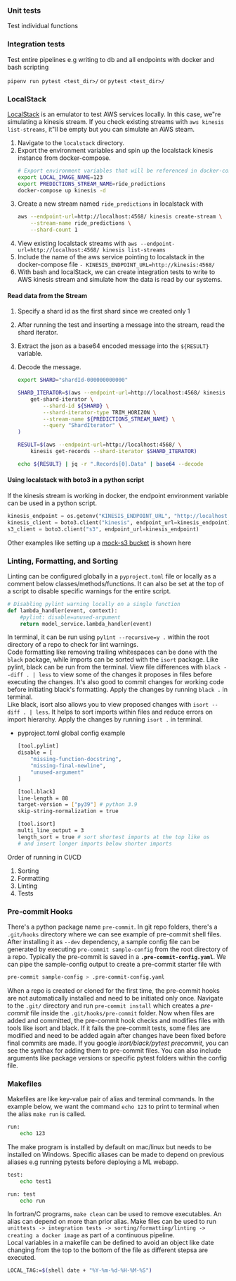 ### Unit tests
Test individual functions

### Integration tests
Test entire pipelines e.g writing to db and all endpoints with docker and bash scripting

`pipenv run pytest <test_dir>/` or `pytest <test_dir>/`


### LocalStack
[LocalStack](https://github.com/localstack/localstack) is an emulator to test AWS services locally. In this case, we"re simulating a kinesis stream. If you check existing streams with `aws kinesis list-streams`, it"ll be empty but you can simulate an AWS steam. 
1. Navigate to the `localstack` directory.
2. Export the environment variables and spin up the localstack kinesis instance from docker-compose.
    ```bash
    # Export environment variables that will be referenced in docker-compose
    export LOCAL_IMAGE_NAME=123
    export PREDICTIONS_STREAM_NAME=ride_predictions
    docker-compose up kinesis -d
    ```
3. Create a new stream named `ride_predictions` in localstack with 
    ```bash
    aws --endpoint-url=http://localhost:4568/ kinesis create-stream \
        --stream-name ride_predictions \
        --shard-count 1
    ```
4. View existing localstack streams with `aws --endpoint-url=http://localhost:4568/ kinesis list-streams`
5. Include the name of the aws service pointing to localstack in the docker-compose file `- KINESIS_ENDPOINT_URL=http://kinesis:4568/`
6. With bash and localStack, we can create integration tests to write to AWS kinesis stream and simulate how the data is read by our systems.

#### Read data from the Stream
1. Specify a shard id as the first shard since we created only 1
2. After running the test and inserting a message into the stream, read the shard iterator.
3. Extract the json as a base64 encoded message into the `${RESULT}` variable.
4. Decode the message.

    ```bash
    export SHARD="shardId-000000000000"

    SHARD_ITERATOR=$(aws --endpoint-url=http://localhost:4568/ kinesis \
        get-shard-iterator \
            --shard-id ${SHARD} \
            --shard-iterator-type TRIM_HORIZON \
            --stream-name ${PREDICTIONS_STREAM_NAME} \
            --query "ShardIterator" \
    )

    RESULT=$(aws --endpoint-url=http://localhost:4568/ \
        kinesis get-records --shard-iterator $SHARD_ITERATOR)

    echo ${RESULT} | jq -r ".Records[0].Data" | base64 --decode
    ```

#### Using localstack with boto3 in a python script
If the kinesis stream is working in docker, the endpoint environment variable can be used in a python script.
```python
kinesis_endpoint = os.getenv("KINESIS_ENDPOINT_URL", "http://localhost:4568/")
kinesis_client = boto3.client("kinesis", endpoint_url=kinesis_endpoint)
s3_client = boto3.client("s3", endpoint_url=kinesis_endpoint)
```
Other examples like setting up a [mock-s3 bucket](https://docs.localstack.cloud/user-guide/aws/s3/) is shown here


### Linting, Formatting, and Sorting
Linting can be configured globally in a `pyproject.toml` file or locally as a comment below classes/methods/functions. It can also be set at the top of a script to disable specific warnings for the entire script. 
```python
# Disabling pylint warning locally on a single function
def lambda_handler(event, context):
    #pylint: disable=unused-argument
    return model_service.lambda_handler(event)
```
In terminal, it can be run using `pylint --recursive=y .` within the root directory of a repo to check for lint warnings. <br>
Code formatting like removing trailing whitespaces can be done with the `black` package, while imports can be sorted with the `isort` package. Like pylint, black can be run from the terminal. View file differences with `black --diff . | less` to view some of the changes it proposes in files before executing the changes. It's also good to commit changes for working code before initiating black's formatting. Apply the changes by running `black .` in terminal. <br>
Like black, isort also allows you to view proposed changes with `isort --diff . | less`. It helps to sort imports within files and reduce errors on import hierarchy. Apply the changes by running `isort .` in terminal. <br>


- pyproject.toml global config example
    ```bash
    [tool.pylint]
    disable = [
        "missing-function-docstring",
        "missing-final-newline",
        "unused-argument"
    ]

    [tool.black]
    line-length = 88
    target-version = ["py39"] # python 3.9
    skip-string-normalization = true

    [tool.isort]
    multi_line_output = 3
    length_sort = true # sort shortest imports at the top like os 
    # and insert longer imports below shorter imports
    ```

Order of running in CI/CD
1. Sorting
2. Formatting
3. Linting
4. Tests

### Pre-commit Hooks
There's a python package name `pre-commit`. In git repo folders, there's a `.git/hooks` directory where we can see example of pre-commit shell files.  After installing it as `--dev` dependency, a sample config file can be generated by executing `pre-commit sample-config` from the root directory of a repo. Typically the pre-commit is saved in a **`.pre-commit-config.yaml`**. We can pipe the sample-config output to create a pre-commit starter file with 
```bash
pre-commit sample-config > .pre-commit-config.yaml
```
When a repo is created or cloned for the first time, the pre-commit hooks are not automatically installed and need to be initiated only once. Navigate to the `.git/` directory and run `pre-commit install` which creates a *pre-commit* file inside the `.git/hooks/pre-commit` folder. Now when files are added and committed, the pre-commit hook checks and modifies files with tools like isort and black. If it fails the pre-commit tests, some files are modified and need to be added again after changes have been fixed before final commits are made. If you google *isort/black/pytest precommit*, you can see the synthax for adding them to pre-commit files. You can also include arguments like package versions or specific pytest folders within the config file.

### Makefiles
Makefiles are like key-value pair of alias and terminal commands. In the example below, we want the command `echo 123` to print to terminal when the alias `make run` is called.
```bash
run:
    echo 123
```
The make program is installed by default on mac/linux but needs to be installed on Windows. Specific aliases can be made to depend on previous aliases e.g running pytests before deploying a ML webapp.
```bash
test:
    echo test1

run: test
    echo run
```
In fortran/C programs, `make clean` can be used to remove executables. An alias can depend on more than prior alias. Make files can be used to run `unittests -> integration tests -> sorting/formatting/linting -> creating a docker image` as part of a continuous pipeline. <br>
Local variables in a makefile can be defined to avoid an object like date changing from the top to the bottom of the file as different stepsa are executed.
```bash
LOCAL_TAG:=$(shell date + "%Y-%m-%d-%H-%M-%S")
```
